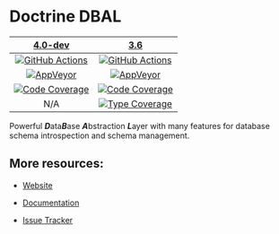 # Doctrine DBAL

|                 [4.0-dev][4.0]                  |                     [3.6][3.6]                      |
|:-----------------------------------------------:|:---------------------------------------------------:|
|    [![GitHub Actions][GA 4.0 image]][GA 4.0]    |      [![GitHub Actions][GA 3.6 image]][GA 3.6]      |
| [![AppVeyor][AppVeyor 4.0 image]][AppVeyor 4.0] |   [![AppVeyor][AppVeyor 3.6 image]][AppVeyor 3.6]   |
| [![Code Coverage][Coverage image]][CodeCov 4.0] | [![Code Coverage][Coverage 3.6 image]][CodeCov 3.6] |
|                       N/A                       | [![Type Coverage][TypeCov 3.6 image]][TypeCov 3.6]  |

Powerful ***D***ata***B***ase ***A***bstraction ***L***ayer with many features for database schema introspection and schema management.

## More resources:

* [Website](https://www.doctrine-project.org/projects/dbal.html)
* [Documentation](https://docs.doctrine-project.org/projects/doctrine-dbal/en/latest/)
* [Issue Tracker](https://github.com/doctrine/dbal/issues)

  [Coverage image]: https://codecov.io/gh/doctrine/dbal/branch/4.0.x/graph/badge.svg
  [4.0]: https://github.com/doctrine/dbal/tree/4.0.x
  [CodeCov 4.0]: https://codecov.io/gh/doctrine/dbal/branch/4.0.x
  [AppVeyor 4.0]: https://ci.appveyor.com/project/doctrine/dbal/branch/4.0.x
  [AppVeyor 4.0 image]: https://ci.appveyor.com/api/projects/status/i88kitq8qpbm0vie/branch/4.0.x?svg=true
  [GA 4.0]: https://github.com/doctrine/dbal/actions?query=workflow%3A%22Continuous+Integration%22+branch%3A4.0.x
  [GA 4.0 image]: https://github.com/doctrine/dbal/workflows/Continuous%20Integration/badge.svg

  [Coverage 3.6 image]: https://codecov.io/gh/doctrine/dbal/branch/3.6.x/graph/badge.svg
  [3.6]: https://github.com/doctrine/dbal/tree/3.6.x
  [CodeCov 3.6]: https://codecov.io/gh/doctrine/dbal/branch/3.6.x
  [AppVeyor 3.6]: https://ci.appveyor.com/project/doctrine/dbal/branch/3.6.x
  [AppVeyor 3.6 image]: https://ci.appveyor.com/api/projects/status/i88kitq8qpbm0vie/branch/3.6.x?svg=true
  [GA 3.6]: https://github.com/doctrine/dbal/actions?query=workflow%3A%22Continuous+Integration%22+branch%3A3.6.x
  [GA 3.6 image]: https://github.com/doctrine/dbal/workflows/Continuous%20Integration/badge.svg?branch=3.6.x
  [TypeCov 3.6]: https://shepherd.dev/github/doctrine/dbal
  [TypeCov 3.6 image]: https://shepherd.dev/github/doctrine/dbal/coverage.svg
